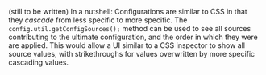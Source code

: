 (still to be written) In a nutshell: Configurations are similar to CSS in that they *cascade* from less specific to more specific.  The `config.util.getConfigSources();` method can be used to see all sources contributing to the ultimate configuration, and the order in which they were are applied. This would allow a UI similar to a CSS inspector to show all source values, with strikethroughs for values overwritten by more specific cascading values.